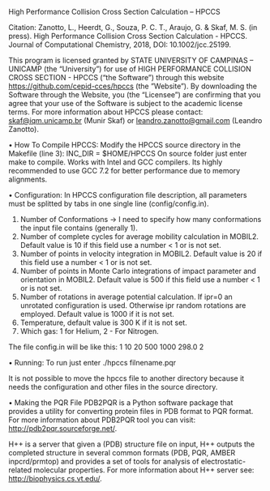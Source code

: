 High Performance Collision Cross Section Calculation – HPCCS

Citation: Zanotto, L., Heerdt, G., Souza, P. C. T., Araujo, G. & Skaf, M. S. (in press). High Performance Collision Cross Section Calculation - HPCCS. Journal of Computational Chemistry, 2018, DOI: 10.1002/jcc.25199.

This program is licensed granted by STATE UNIVERSITY OF CAMPINAS – UNICAMP (the “University”) for use of HIGH PERFORMANCE COLLISION CROSS SECTION - HPCCS (“the Software”) through this website https://github.com/cepid-cces/hpccs (the ”Website”). By downloading the Software through the Website, you (the “Licensee”) are confirming that you agree that your use of the Software is subject to the academic license terms. For more information about HPCCS please contact: skaf@iqm.unicamp.br (Munir Skaf) or leandro.zanotto@gmail.com (Leandro Zanotto).

•	How To Compile HPCCS:
Modify the HPCCS source directory in the Makefile (line 3):
INC_DIR = $HOME/HPCCS
On source folder just enter make to compile.
Works with Intel and GCC compilers. Its highly recommended to use GCC 7.2 for better performance due to memory alignments.

•	Configuration:
In HPCCS configuration file description, all parameters must be splitted by tabs in one single line (config/config.in).

1. Number of Conformations -> I need to specify how many conformations the input file contains (generally 1). 
2. Number of complete cycles for average mobility calculation in MOBIL2. Default value is 10 if this field use a number < 1 or is not set.
3. Number of points in velocity integration in MOBIL2. Default value is 20 if     this field use a number < 1 or is not set.
4. Number of points in Monte Carlo integrations of impact parameter     and orientation in MOBIL2. Default value is 500 if this field use a number < 1 or is not set.
5. Number of rotations in average potential calculation. If ipr=0 an unrotated configuration is used. Otherwise ipr random rotations are employed. Default value is 1000 if it is not set.
6. Temperature, default value is 300 K if it is not set.
7. Which gas: 1 for Helium, 2 - For Nitrogen.

The file config.in will be like this:
1       10      20      500     1000    298.0   2



•	Running:
To run just enter ./hpccs filnename.pqr

It is not possible to move the hpccs file to another directory because it needs the configuration and other files in the source directory.

•	Making the PQR File
PDB2PQR is a Python software package that provides a utility for converting protein files in PDB format to PQR format. For more information about PDB2PQR tool you can visit: http://pdb2pqr.sourceforge.net/.

H++ is a server that given a (PDB) structure file on input, H++ outputs the completed structure in several common formats (PDB, PQR, AMBER inpcrd/prmtop) and provides a set of tools for analysis of electrostatic-related molecular properties. For more information about H++ server see: http://biophysics.cs.vt.edu/.



